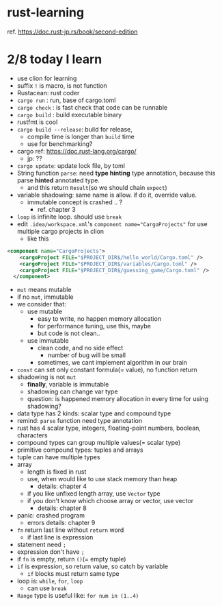 # rust-learning

ref. https://doc.rust-jp.rs/book/second-edition

# 2/8 today I learn

* use clion for learning
* suffix `!` is macro, is not function
* Rustacean: rust coder
* `cargo run` : run, base of cargo.toml
* `cargo check` : is fast check that code can be runnable
* `cargo build` : build executable binary
* rustfmt is cool
* `cargo build --release`: build for release, 
  * compile time is longer than `build` time
  * use for benchmarking?
* cargo ref: https://doc.rust-lang.org/cargo/
  * jp: ??
* `cargo update`: update lock file, by toml
* String function `parse`: need __type hinting__  type annotation, because this parse __hinted__ annotated type.
  * and this return `Result`(so we should chain `expect`)
* variable shadowing: same name is allow. if do it, override value.
  * immutable concept is crashed .. ?
    * ref. chapter 3
* `loop` is infinite loop. should use `break`
* edit `.idea/workspace.xml`'s `component name="CargoProjects"` for use multiple cargo projects in clion
  * like this
  
```xml
<component name="CargoProjects">
    <cargoProject FILE="$PROJECT_DIR$/hello_world/Cargo.toml" />
    <cargoProject FILE="$PROJECT_DIR$/variables/Cargo.toml" />
    <cargoProject FILE="$PROJECT_DIR$/guessing_game/Cargo.toml" />
  </component>
```

* `mut` means mutable
* if no `mut`, immutable
* we consider that: 
  * use mutable
    * easy to write, no happen memory allocation
    * for performance tuning, use this, maybe 
    * but code is not clean..
  * use immutable
    * clean code, and no side effect
      * number of bug will be small
    * sometimes, we cant implement algorithm in our brain
* `const` can set only constant formula(= value), no function return
* shadowing is not `mut`
  * **finally**, variable is immutable
  * shadowing can change var type
  * question: is happened memory allocation in every time for using shadowing?
* data type has 2 kinds: scalar type and compound type
* remind: `parse` function need type annotation
* rust has 4 scalar type, integers, floating-point numbers, boolean, characters
* compound types can group multiple values(= scalar type)
* primitive compound types: tuples and arrays
* tuple can have multiple types
* array
  * length is fixed in rust
  * use, when would like to use stack memory than heap
    * details: chapter 4
  * if you like unfixed length array, use `Vector` type
  * if you don't know which choose array or vector, use vector
    * details: chapter 8
* panic: crashed program
  * errors details: chapter 9
* `fn` return last line without `return` word
  * if last line is expression
* statement need `;`
* expression don't have `;`
* if `fn` is empty, return `()`(= empty tuple)
* `if` is expression, so return value, so catch by variable
    * `if` blocks must return same type
* loop is: `while`, `for`, `loop`
  * can use `break`
* `Range` type is useful like: `for num in (1..4)`
 
